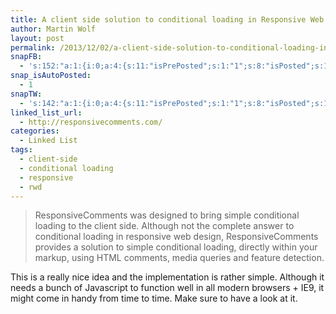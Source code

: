 ```yaml
---
title: A client side solution to conditional loading in Responsive Web Design
author: Martin Wolf
layout: post
permalink: /2013/12/02/a-client-side-solution-to-conditional-loading-in-responsive-web-design/
snapFB:
  - 's:152:"a:1:{i:0;a:4:{s:11:"isPrePosted";s:1:"1";s:8:"isPosted";s:1:"1";s:4:"pgID";s:28:"1607117196_10201083130432880";s:5:"pDate";s:19:"2013-12-02 14:32:51";}}";'
snap_isAutoPosted:
  - 1
snapTW:
  - 's:142:"a:1:{i:0;a:4:{s:11:"isPrePosted";s:1:"1";s:8:"isPosted";s:1:"1";s:4:"pgID";s:18:"407517724789968896";s:5:"pDate";s:19:"2013-12-02 14:32:51";}}";'
linked_list_url:
  - http://responsivecomments.com/
categories:
  - Linked List
tags:
  - client-side
  - conditional loading
  - responsive
  - rwd
---
```

> ResponsiveComments was designed to bring simple conditional loading to the client side. Although not the complete answer to conditional loading in responsive web design, ResponsiveComments provides a solution to simple conditional loading, directly within your markup, using HTML comments, media queries and feature detection.

This is a really nice idea and the implementation is rather simple. Although it needs a bunch of Javascript to function well in all modern browsers + IE9, it might come in handy from time to time. Make sure to have a look at it.